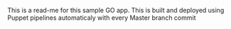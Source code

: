 This is a read-me for this sample GO app. This is built and deployed using Puppet pipelines automaticaly with every Master branch commit
